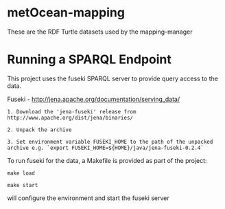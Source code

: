 metOcean-mapping
================

These are the RDF Turtle datasets used by the mapping-manager

Running a SPARQL Endpoint
=========================

This project uses the fuseki SPARQL server to provide query access to the data.


Fuseki - http://jena.apache.org/documentation/serving_data/

    1. Download the 'jena-fuseki' release from http://www.apache.org/dist/jena/binaries/

    2. Unpack the archive

    3. Set environment variable FUSEKI_HOME to the path of the unpacked archive e.g. `export FUSEKI_HOME=${HOME}/java/jena-fuseki-0.2.4`


To run fuseki for the data, a Makefile is provided as part of the project:

    make load

    make start

will configure the environment and start the fuseki server
